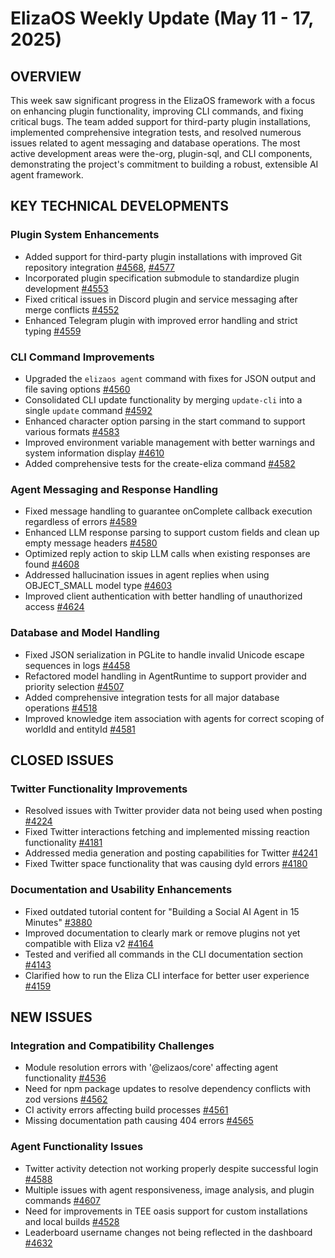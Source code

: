 # ElizaOS Weekly Update (May 11 - 17, 2025)

## OVERVIEW
This week saw significant progress in the ElizaOS framework with a focus on enhancing plugin functionality, improving CLI commands, and fixing critical bugs. The team added support for third-party plugin installations, implemented comprehensive integration tests, and resolved numerous issues related to agent messaging and database operations. The most active development areas were the-org, plugin-sql, and CLI components, demonstrating the project's commitment to building a robust, extensible AI agent framework.

## KEY TECHNICAL DEVELOPMENTS

### Plugin System Enhancements
- Added support for third-party plugin installations with improved Git repository integration [#4568](https://github.com/elizaos/eliza/pull/4568), [#4577](https://github.com/elizaos/eliza/pull/4577)
- Incorporated plugin specification submodule to standardize plugin development [#4553](https://github.com/elizaos/eliza/pull/4553)
- Fixed critical issues in Discord plugin and service messaging after merge conflicts [#4552](https://github.com/elizaos/eliza/pull/4552)
- Enhanced Telegram plugin with improved error handling and strict typing [#4559](https://github.com/elizaos/eliza/pull/4559)

### CLI Command Improvements
- Upgraded the `elizaos agent` command with fixes for JSON output and file saving options [#4560](https://github.com/elizaos/eliza/pull/4560)
- Consolidated CLI update functionality by merging `update-cli` into a single `update` command [#4592](https://github.com/elizaos/eliza/pull/4592)
- Enhanced character option parsing in the start command to support various formats [#4583](https://github.com/elizaos/eliza/pull/4583)
- Improved environment variable management with better warnings and system information display [#4610](https://github.com/elizaos/eliza/pull/4610)
- Added comprehensive tests for the create-eliza command [#4582](https://github.com/elizaos/eliza/pull/4582)

### Agent Messaging and Response Handling
- Fixed message handling to guarantee onComplete callback execution regardless of errors [#4589](https://github.com/elizaos/eliza/pull/4589)
- Enhanced LLM response parsing to support custom fields and clean up empty message headers [#4580](https://github.com/elizaos/eliza/pull/4580)
- Optimized reply action to skip LLM calls when existing responses are found [#4608](https://github.com/elizaos/eliza/pull/4608)
- Addressed hallucination issues in agent replies when using OBJECT_SMALL model type [#4603](https://github.com/elizaos/eliza/pull/4603)
- Improved client authentication with better handling of unauthorized access [#4624](https://github.com/elizaos/eliza/pull/4624)

### Database and Model Handling
- Fixed JSON serialization in PGLite to handle invalid Unicode escape sequences in logs [#4458](https://github.com/elizaos/eliza/pull/4458)
- Refactored model handling in AgentRuntime to support provider and priority selection [#4507](https://github.com/elizaos/eliza/pull/4507)
- Added comprehensive integration tests for all major database operations [#4518](https://github.com/elizaos/eliza/pull/4518)
- Improved knowledge item association with agents for correct scoping of worldId and entityId [#4581](https://github.com/elizaos/eliza/pull/4581)

## CLOSED ISSUES

### Twitter Functionality Improvements
- Resolved issues with Twitter provider data not being used when posting [#4224](https://github.com/elizaos/eliza/issues/4224)
- Fixed Twitter interactions fetching and implemented missing reaction functionality [#4181](https://github.com/elizaos/eliza/issues/4181)
- Addressed media generation and posting capabilities for Twitter [#4241](https://github.com/elizaos/eliza/issues/4241)
- Fixed Twitter space functionality that was causing dyld errors [#4180](https://github.com/elizaos/eliza/issues/4180)

### Documentation and Usability Enhancements
- Fixed outdated tutorial content for "Building a Social AI Agent in 15 Minutes" [#3880](https://github.com/elizaos/eliza/issues/3880)
- Improved documentation to clearly mark or remove plugins not yet compatible with Eliza v2 [#4164](https://github.com/elizaos/eliza/issues/4164)
- Tested and verified all commands in the CLI documentation section [#4143](https://github.com/elizaos/eliza/issues/4143)
- Clarified how to run the Eliza CLI interface for better user experience [#4159](https://github.com/elizaos/eliza/issues/4159)

## NEW ISSUES

### Integration and Compatibility Challenges
- Module resolution errors with '@elizaos/core' affecting agent functionality [#4536](https://github.com/elizaos/eliza/issues/4536)
- Need for npm package updates to resolve dependency conflicts with zod versions [#4562](https://github.com/elizaos/eliza/issues/4562)
- CI activity errors affecting build processes [#4561](https://github.com/elizaos/eliza/issues/4561)
- Missing documentation path causing 404 errors [#4565](https://github.com/elizaos/eliza/issues/4565)

### Agent Functionality Issues
- Twitter activity detection not working properly despite successful login [#4588](https://github.com/elizaos/eliza/issues/4588)
- Multiple issues with agent responsiveness, image analysis, and plugin commands [#4607](https://github.com/elizaos/eliza/issues/4607)
- Need for improvements in TEE oasis support for custom installations and local builds [#4528](https://github.com/elizaos/eliza/issues/4528)
- Leaderboard username changes not being reflected in the dashboard [#4632](https://github.com/elizaos/eliza/issues/4632)